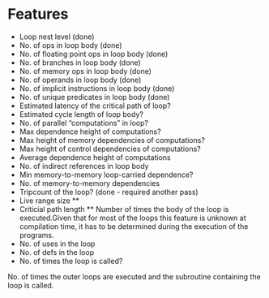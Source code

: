 # Features
* Loop nest level (done)
* No. of ops in loop body (done)
* No. of floating point ops in loop body (done)
* No. of branches in loop body (done)
* No. of memory ops in loop body (done)
* No. of operands in loop body (done)
* No. of implicit instructions in loop body (done)
* No. of unique predicates in loop body (done)
* Estimated latency of the critical path of loop?
* Estimated cycle length of loop body?
* No. of parallel “computations” in loop?
* Max dependence height of computations?
* Max height of memory dependencies of computations?
* Max height of control dependencies of computations?
* Average dependence height of computations
* No. of indirect references in loop body
* Min memory-to-memory loop-carried dependence?
* No. of memory-to-memory dependencies
* Tripcount of the loop? (done - required another pass)
* Live range size **
* Criticial path length **
Number of times the body of the loop is executed.Given that for most of the loops this feature is unknown at compilation time, it has to be determined during the execution of the programs.
* No. of uses in the loop
* No. of defs in the loop
* No. of times the loop is called?
  
No. of times the outer loops are executed and the subroutine containing the loop is called.  
